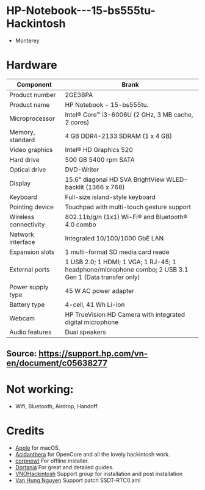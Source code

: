 # HP-Notebook---15-bs555tu-Hackintosh
- Monterey

# Hardware  
| Component             | Brank                                                                                                 |
| --------------------- | ----------------------------------------------------------------------------------------------------- |
| Product number        | 2GE38PA                                                                                               |
| Product name          | HP Notebook - 15-bs555tu.                                                                             |
| Microprocessor        | Intel® Core™ i3-6006U (2 GHz, 3 MB cache, 2 cores)                                                    |
| Memory, standard      | 4 GB DDR4-2133 SDRAM (1 x 4 GB)                                                                       |
| Video graphics        | Intel® HD Graphics 520                                                                                |
| Hard drive            | 500 GB 5400 rpm SATA                                                                                  |
| Optical drive         | DVD-Writer                                                                                            |
| Display               | 15.6" diagonal HD SVA BrightView WLED-backlit (1366 x 768)                                            |
| Keyboard              | Full-size island-style keyboard                                                                       |
| Pointing device       | Touchpad with multi-touch gesture support                                                             |
| Wireless connectivity | 802.11b/g/n (1x1) Wi-Fi® and Bluetooth® 4.0 combo                                                     |
| Network interface     | Integrated 10/100/1000 GbE LAN                                                                        |
| Expansion slots       | 1 multi-format SD media card reade                                                                    |
| External ports        | 1 USB 2.0; 1 HDMI; 1 VGA; 1 RJ-45; 1 headphone/microphone combo; 2 USB 3.1 Gen 1 (Data transfer only) |
| Power supply type     | 45 W AC power adapter                                                                                 |
| Battery type          | 4-cell, 41 Wh Li-ion                                                                                  |
| Webcam                | HP TrueVision HD Camera with integrated digital microphone                                            |
| Audio features        | Dual speakers                                                                                         |
## Source: https://support.hp.com/vn-en/document/c05638277

# Not working:
- Wifi, Bluetooth, Airdrop, Handoff.


# Credits

- [Apple](https://apple.com) for macOS.
- [Acidanthera](https://github.com/acidanthera) for OpenCore and all the lovely hackintosh work.
- [corpnewt](https://github.com/corpnewt/) For offline installer.
- [Dortania](https://dortania.github.io/OpenCore-Install-Guide) For great and detailed guides.
- [VNOHackintosh](https://facebook.com/VNOHackintosh) Support group for installation and post installation
- [Van Hung Nguyen](https://www.facebook.com/vanhung4499) Support patch SSDT-RTC0.aml
